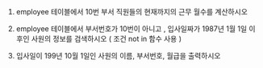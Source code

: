 1. employee 테이블에서 10번 부서 직원들의 현재까지의 근무 월수를 계산하시오

2. employee 테이블에서 부서번호가 10번이 아니고 , 입사일짜가 1987년 1월 1일 이후인 사원의 정보를 검색하시오 ( 조건 not in 함수 사용 )

3. 입사일이 199년 10월 1일인 사원의 이름, 부서번호, 월급을 출력하시오


